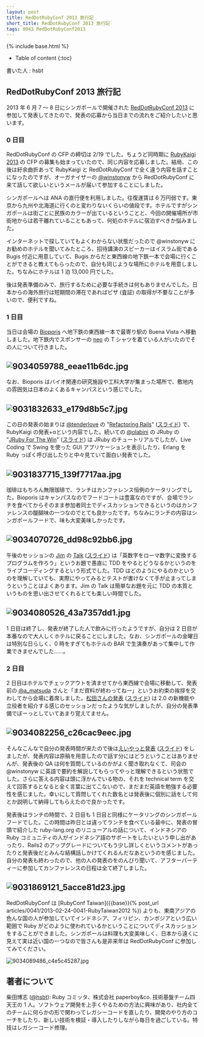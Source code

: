 ```yaml
---
layout: post
title: RedDotRubyConf 2013 旅行記
short_title: RedDotRubyConf 2013 旅行記
tags: 0043 RedDotRubyConf2013
---
```

{% include base.html %}


* Table of content
{:toc}


書いた人 : hsbt

## RedDotRubyConf 2013 旅行記

2013 年 6 月 7 〜 8 日にシンガポールで開催された [RedDotRubyConf 2013](http://www.reddotrubyconf.com/) に参加して発表してきたので、発表の応募から当日までの流れをご紹介したいと思います。

### 0 日目

RedDotRubyConf の CFP の締切は 2/19 でした。ちょうど同時期に [RubyKaigi 2013](http://rubykaigi.org/2013) の CFP の募集も始まっていたので、同じ内容を応募しました。結局、この後は紆余曲折あって RubyKaigi と RedDotRubyConf で全く違う内容を話すことになったのですが、オーガナイザーの [@winstonyw](https://twitter.com/winstonyw) から RedDotRubyConf に来て話して欲しいというメールが届いて参加することにしました。

シンガポールへは ANA の直行便を利用しました。往復運賃は 6 万円弱です。東京から九州や北海道に行くのと変わりないくらいの値段です。ホテルですがシンガポールは街ごとに民族のカラーが出ているということと、今回の開催場所が市街地からは若干離れていることもあって、何処のホテルに宿泊すべきか悩みました。

インターネットで探していてもよくわからない状態だったので @winstonyw にお勧めのホテルを聞いてみたところ、招待講演のスピーカーはイスラム街である Bugis 付近に用意していて、Bugis からだと東西線の地下鉄一本で会場に行くことができると教えてもらったので、自分も同じような場所にホテルを用意しました。ちなみにホテルは 1 泊 13,000 円でした。

後は発表準備のみで、旅行するために必要な手続きは何もありませんでした。日本からの海外旅行は短期間の滞在であればビザ (査証) の取得が不要なことが多いので、便利ですね。

### 1 日目

当日は会場の [Bioporis](http://www.bii.a-star.edu.sg/) へ地下鉄の東西線一本で最寄り駅の Buena Vista へ移動しました。地下鉄内でスポンサーの [neo](http://www.neo.com/) の T シャツを着ている人がいたのでその人について行きました。

![9034059788_eeae11b6dc.jpg](http://farm8.staticflickr.com/7371/9034059788_eeae11b6dc.jpg)
----
なお、Bioporis はバイオ関連の研究施設や工科大学が集まった場所で、敷地内の雰囲気は日本のよくあるキャンパスという感じでした。

![9031832633_e179d8b5c7.jpg](http://farm3.staticflickr.com/2878/9031832633_e179d8b5c7.jpg)
----
この日の発表の始まりは [@tenderlove](https://twitter.com/tenderlove) の "[Refactoring Rails](http://www.reddotrubyconf.com/schedule#tenderlove)" ([スライド](https://speakerdeck.com/tenderlove/reddotrubyconf)) で、RubyKaigi の発表+αという内容でした。続いての [@olabini](http://www.reddotrubyconf.com/schedule#olabini) の JRuby の "[JRuby For The Win](http://www.reddotrubyconf.com/schedule#olabini)" ([スライド](http://winstonyw.com/assets/downloads/JRubyForTheWin.pdf)) は JRuby のチュートリアルでしたが、Live Coding で Swing を使った GUI アプリケーションを表示したり、Erlang を Ruby っぽく呼び出したりと中々見ていて面白い発表でした。

![9031837715_139f7717aa.jpg](http://farm3.staticflickr.com/2824/9031837715_139f7717aa.jpg)
----
珈琲はもちろん無限珈琲で、ランチはカンファレンス恒例のケータリングでした。Bioporis はキャンパスなのでフードコートは豊富なのですが、会場でランチを食べてからそのまま参加者同士でディスカッションできるというのはカンファレンスの醍醐味の一つなのでとても良かったです。ちなみにランチの内容はシンガポールフードで、味も大変美味しかったです。

![9034070726_dd98c92bb6.jpg](http://farm4.staticflickr.com/3687/9034070726_dd98c92bb6.jpg)
----
午後のセッションの [Jim](https://twitter.com/jimweirich) の [Talk](http://www.reddotrubyconf.com/schedule#jimweirich) ([スライド](https://github.com/jimweirich/presentation_kata_and_analysis/blob/master/pdf/KataAndAnalysis.key.pdf)) は「英数字をローマ数字に変換するプログラムを作ろう」というお題で愚直に TDD をやるとどうなるかというのをライブコーディングするという形式でした。TDD はどのようにやるのかというのを理解していても、実際にやってみるとテストが書けなくて手が止まってしまうということはよくあります。Jim の Talk は簡単なお題を元に TDD の本質というものを思い出させてくれるとても楽しい時間でした。

![9034080526_43a7357dd1.jpg](http://farm4.staticflickr.com/3800/9034080526_43a7357dd1.jpg)
----
1 日目は終了し、発表が終了した人で飲みに行ったようですが、自分は 2 日目が本番なので大人しくホテルに戻ることにしました。なお、シンガポールの金曜日は特別な日らしく、0 時をすぎてもホテルの BAR で生演奏があって集中して作業できませんでした……。

### 2 日目

2 日目はホテルでチェックアウトを済ませてから東西線で会場に移動して、発表前の [@a_matsuda](https://twitter.com/a_matsuda) さんと「まだ資料が終わってねー」というお約束の挨拶を交わしてから会場に着席しました。[松田さんの発表](http://www.reddotrubyconf.com/schedule#amatsuda) ([スライド](https://speakerdeck.com/a_matsuda/ruby-2-dot-0-on-rails-in-production)) は 2.0 の新機能や立役者を紹介する感じのセッションだったような気がしましたが、自分の発表準備でぼーっとしていてあまり覚えてません。

![9034082256_c26cac9eec.jpg](http://farm8.staticflickr.com/7312/9034082256_c26cac9eec.jpg)
----
そんなこんなで自分の発表時間が来たので後は[えいやっと発表](http://www.reddotrubyconf.com/schedule#hsbt) ([スライド](https://speakerdeck.com/hsbt/from-legacy-to-edge)) をしましたが、発表内容は原稿を用意したので話す分にはどうということはありませんが、発表後の QA は何を質問しているのかがよく聞き取れなくて、司会の @winstonyw に英語で要約を解説してもらってやっと理解できるという状態でした。さらに答える内容は頭に浮かんでいる物の、それを technical term を交えて回答するとなると全く言葉に出てこないので、まだまだ英語を勉強する必要性を感じました。幸いにして質問してくれた数名とは発表後に個別に話をして何とか説明して納得してもらえたので良かったです。

発表後はランチの時間で、2 日目も 1 日目と同様にケータリングのシンガポールフードでした。この時間は昨日とは違ってランチを食べている最中に、発表の冒頭で紹介した ruby-lang.org のリニューアルの話について、インドネシアの Ruby コミュニティの人がインドネシア語のサポートをしたいという申し出があったり、Rails2 のアップグレードについてもう少し詳しくというコメントがあったりと発表後だとみんな結構話しかけてくれるんだなあというのを感じました。自分の発表も終わったので、他の人の発表のをのんびり聞いて、アフターパーティーに参加してカンファレンスの日程は全て終了しました。

![9031869121_5acce81d23.jpg](http://farm8.staticflickr.com/7391/9031869121_5acce81d23.jpg)
----
RedDotRubyConf は [RubyConf Taiwan]({{base}}{% post_url articles/0041/2013-02-24-0041-RubyTaiwan2012 %}) よりも、東南アジアの色んな国の人が参加していてインドネシア、フィリピン、カンボジアという広い範囲で Ruby がどのように使われているかということについてディスカッションをすることができました。シンガポールは料理も大変美味しく、日本から遠くに見えて実は近い国の一つなので皆さんも是非来年は RedDotRubyConf に参加してみてください。

![9034089486_c4e5c45287.jpg](http://farm8.staticflickr.com/7413/9034089486_c4e5c45287.jpg)

## 著者について

柴田博志 ([@hsbt](https://twitter.com/hsbt)): Ruby コミッタ、株式会社 paperboy&amp;co. 技術基盤チーム四天王の 1 人。ソフトウェア開発を上手くやるための方法に興味があり、社内全てのチームに何らかの形で関わってレガシーコードを直したり、開発のやり方のコーチをしたり、新しい技術を検証・導入したりしながら毎日を過ごしている。特技はレガシーコード修理。


